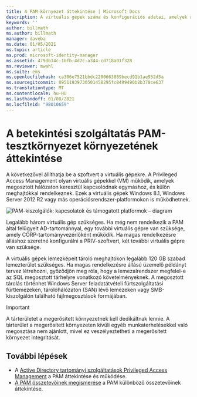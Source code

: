 ```yaml
---
title: A PAM-környezet áttekintése | Microsoft Docs
description: A virtuális gépek száma és konfigurációs adatai, amelyek a Privileged Access Management sikeres üzembe helyezéséhez szükségesek
keywords: ''
author: billmath
ms.author: billmath
manager: daveba
ms.date: 01/05/2021
ms.topic: article
ms.prod: microsoft-identity-manager
ms.assetid: 479db14c-1bfb-4d7c-a344-cd718a01f328
ms.reviewer: mwahl
ms.suite: ems
ms.openlocfilehash: ca306e7521bbdc2200663889becd91b1ae952d5a
ms.sourcegitcommit: 89511939730501458295fc8499490b2b378ce637
ms.translationtype: MT
ms.contentlocale: hu-HU
ms.lasthandoff: 01/08/2021
ms.locfileid: "98010659"
---
```

# <a name="mim-pam-test-lab-environment-overview"></a>A betekintési szolgáltatás PAM-tesztkörnyezet környezetének áttekintése

A következővel állíthatja be a szoftvert a virtuális gépekre.
A Privileged Access Management olyan virtuális gépekkel (VM) működik, amelyek megosztott hálózaton keresztül kapcsolódnak egymáshoz, és külön meghajtókkal rendelkeznek. Ezek a virtuális gépek Windows 8.1, Windows Server 2012 R2 vagy más operációsrendszer-platformokon is működhetnek.

![PAM-kiszolgálók: kapcsolatok és támogatott platformok – diagram](media/pam-test-lab-architecture.png)

Legalább három virtuális gép szükséges.  Ha még nem rendelkezik a PAM által felügyelt AD-tartománnyal, egy további virtuális gépre van szüksége, amely CORP-tartományvezérlőként működik.  Ha magas rendelkezésre álláshoz szeretné konfigurálni a PRIV-szoftvert, két további virtuális gépre van szüksége.

A virtuális gépek lemezképeit tároló meghajtókon legalább 120 GB szabad lemezterület szükséges.  Ha magas rendelkezésre állású üzemelő példányt tervez létrehozni, győződjön meg róla, hogy a lemezalrendszer megfelel-e az SQL megosztott tárhelyre vonatkozó követelményeknek.  A megosztott tárolás történhet Windows Server feladatátvételi fürtszolgáltatási fürtlemezeken, tárolóhálózaton (SAN) lévő lemezeken vagy SMB-kiszolgálón található fájlmegosztások formájában.

> [!IMPORTANT]
> A tárterületet a megerősített környezetnek kell dedikáltnak lennie. A tárterület a megerősített környezeten kívüli egyéb munkaterhelésekkel való megosztása nem ajánlott, mivel ez veszélyeztetheti a megerősített környezet integritását.

## <a name="next-steps"></a>További lépések

- A [Active Directory tartományi szolgáltatások Privileged Access Management](privileged-identity-management-for-active-directory-domain-services.md) a PAM áttekintése és működése.
- [A PAM összetevőinek megismerése](principles-of-operation.md) a PAM különböző összetevőinek áttekintése.
